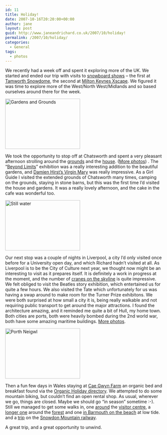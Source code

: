 ```yaml
---
id: 11
title: Holiday!
date: 2007-10-16T20:20:00+00:00
author: jane
layout: post
guid: http://www.janeandrichard.co.uk/2007/10/holiday!
permalink: /2007/10/holiday/
categories:
  - General
tags:
  - photos
---
```

We recently had a week off and spent it exploring more of the UK. We started and ended our trip with visits to [snowboard shows](http://www.janeandrichard.co.uk/2007/10/snowboard_shows) &#8211; the first at [Tamworth Snowdome](http://www.snowdome.co.uk/), the second at [Milton Keynes Xscape](http://www.xscape.co.uk/snow/milton-keynes/whats-inside/snowslope/). We figured it was time to explore more of the West/North West/Midlands and so based ourselves around there for the week.

[<img src="http://farm2.static.flickr.com/1431/1479470008_6e26eb1a9c_m.jpg" width="240" height="161" alt="Gardens and Grounds" />](http://www.flickr.com/photos/janed/1479470008/ "Photo Sharing")

We took the opportunity to stop off at Chatsworth and spent a very pleasant afternoon strolling around the [grounds](http://www.chatsworth.org/whattodo/garden.htm) and the [house](http://www.chatsworth.org/whattodo/house.htm). ([More photos](http://www.flickr.com/photos/janed/sets/72157602248896148/)) . The &#8220;[Beyond Limits](http://www.chatsworth.org/whattodo/garden_sothebys.htm)&#8221; exhibition was a really interesting addition to the beautiful gardens, and [Damien Hirst&#8217;s Virgin Mary](http://www.flickr.com/photos/janed/1479240939/in/set-72157602248896148/) was really impressive. As a Girl Guide I visited the extended grounds of Chatsworth many times, camping on the grounds, staying in stone barns, but this was the first time I&#8217;d visited the house and gardens. It was a really lovely afternoon, and the cake in the cafe was wonderful too.

[<img src="http://farm3.static.flickr.com/2208/1526037866_0a4352f414_m.jpg" width="240" height="161" alt="Still water" />](http://www.flickr.com/photos/janed/1526037866/ "Photo Sharing")

Our next stop was a couple of nights in Liverpool, a city I&#8217;d only visited once before for a University open day, and which Richard hadn&#8217;t visited at all. As Liverpool is to be the City of Culture next year, we thought now might be an interesting to visit as it prepares itself. It is definitely a work in progress at the moment, and the number of [cranes on the skyline](http://www.flickr.com/photos/janed/1526332262/in/set-72157602335321600/) is quite impressive. We felt obliged to visit the Beatles story exhibition, which entertained us for quite a few hours. We also visited the Tate which unfortunately for us was having a swap around to make room for the Turner Prize exhibitons. We were both surprised at how small a city it is, being really walkable and not requiring public transport to get around the major attractions. I found the architecture amazing, and it reminded me quite a bit of Hull, my home town. Both cities are ports, both were heavily bombed during the 2nd world war, both have some amazing maritime buildings. [More photos](http://www.flickr.com/photos/janed/sets/72157602335321600/). 

[<img src="http://farm3.static.flickr.com/2094/1557848383_233d67c55b_m.jpg" width="240" height="161" alt="Porth Neigwl" />](http://www.flickr.com/photos/janed/1557848383/ "Photo Sharing")

Then a fun few days in Wales staying at [Cae Gwyn Farm](http://www.caegwynfarm.co.uk/) an organic bed and breakfast found via the [Organic Holiday directory](http://www.organicholidays.co.uk/). We attempted to do some mountain biking, but couldn&#8217;t find an open rental shop. As usual, wherever we go, things are closed. Maybe we should go &#8220;in season&#8221; sometime :-). Still we managed to get some walks in, one [around](http://maps.google.com/?q=http://www.janeandrichard.co.uk/maps/2007/W20070927104358.kml) the [visitor centre](http://www.forestry.gov.uk/forestry/infd-6cqheq), a [longer one](http://maps.google.com/?q=http://www.janeandrichard.co.uk/maps/2007/W20070927120536.kml) around the [forest](http://www.forestry.gov.uk/website/recreation.nsf/LUWebDocsByKey/WalesGwyneddNoForestCoedyBreninCoedyBreninVisitorCentre) and one [in Barmouth on the beach](http://maps.google.com/?q=http://www.janeandrichard.co.uk/maps/2007/W20070927154716.kml) at low tide. and a [trip](http://maps.google.com/?q=http://www.janeandrichard.co.uk/maps/2007/W20070926143344.kml) on the [Snowdon Mountain railway](http://www.snowdonrailway.co.uk/).

A great trip, and a great opportunity to unwind.